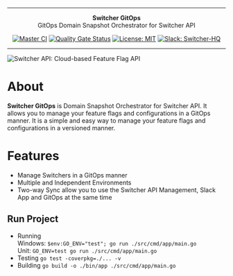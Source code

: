 ***

<div align="center">
<b>Switcher GitOps</b><br>
GitOps Domain Snapshot Orchestrator for Switcher API
</div>

<div align="center">

[![Master CI](https://github.com/switcherapi/switcher-gitops/actions/workflows/master.yml/badge.svg?branch=master)](https://github.com/switcherapi/switcher-gitops/actions/workflows/master.yml)
[![Quality Gate Status](https://sonarcloud.io/api/project_badges/measure?project=switcherapi_switcher-gitops&metric=alert_status)](https://sonarcloud.io/dashboard?id=switcherapi_switcher-gitops)
[![License: MIT](https://img.shields.io/badge/License-MIT-yellow.svg)](https://opensource.org/licenses/MIT)
[![Slack: Switcher-HQ](https://img.shields.io/badge/slack-@switcher/hq-blue.svg?logo=slack)](https://switcher-hq.slack.com/)

</div>

***

![Switcher API: Cloud-based Feature Flag API](https://github.com/switcherapi/switcherapi-assets/blob/master/logo/switcherapi_grey.png)

# About  
**Switcher GitOps** is Domain Snapshot Orchestrator for Switcher API. It allows you to manage your feature flags and configurations in a GitOps manner. It is a simple and easy way to manage your feature flags and configurations in a versioned manner.

# Features
- Manage Switchers in a GitOps manner
- Multiple and Independent Environments
- Two-way Sync allow you to use the Switcher API Management, Slack App and GitOps at the same time

## Run Project

- Running<br>
    Windows: `$env:GO_ENV="test"; go run ./src/cmd/app/main.go`<br>
    Unit: `GO_ENV=test go run ./src/cmd/app/main.go`
- Testing `go test -coverpkg=./... -v`
- Building `go build -o ./bin/app ./src/cmd/app/main.go`
